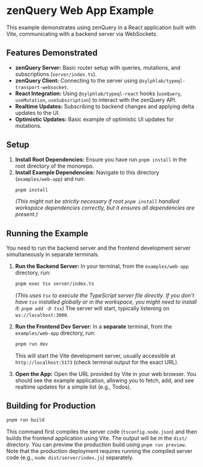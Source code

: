 # zenQuery Web App Example

This example demonstrates using zenQuery in a React application built with Vite, communicating with a backend server via WebSockets.

## Features Demonstrated

*   **zenQuery Server:** Basic router setup with queries, mutations, and subscriptions (`server/index.ts`).
*   **zenQuery Client:** Connecting to the server using `@sylphlab/typeql-transport-websocket`.
*   **React Integration:** Using `@sylphlab/typeql-react` hooks (`useQuery`, `useMutation`, `useSubscription`) to interact with the zenQuery API.
*   **Realtime Updates:** Subscribing to backend changes and applying delta updates to the UI.
*   **Optimistic Updates:** Basic example of optimistic UI updates for mutations.

## Setup

1.  **Install Root Dependencies:** Ensure you have run `pnpm install` in the root directory of the monorepo.
2.  **Install Example Dependencies:** Navigate to this directory (`examples/web-app`) and run:
    ```bash
    pnpm install
    ```
    *(This might not be strictly necessary if root `pnpm install` handled workspace dependencies correctly, but it ensures all dependencies are present.)*

## Running the Example

You need to run the backend server and the frontend development server simultaneously in separate terminals.

1.  **Run the Backend Server:**
    In your terminal, from the `examples/web-app` directory, run:
    ```bash
    pnpm exec tsx server/index.ts
    ```
    *(This uses `tsx` to execute the TypeScript server file directly. If you don't have `tsx` installed globally or in the workspace, you might need to install it: `pnpm add -D tsx`)*
    The server will start, typically listening on `ws://localhost:3000`.

2.  **Run the Frontend Dev Server:**
    In a **separate** terminal, from the `examples/web-app` directory, run:
    ```bash
    pnpm run dev
    ```
    This will start the Vite development server, usually accessible at `http://localhost:5173` (check terminal output for the exact URL).

3.  **Open the App:** Open the URL provided by Vite in your web browser. You should see the example application, allowing you to fetch, add, and see realtime updates for a simple list (e.g., Todos).

## Building for Production

```bash
pnpm run build
```
This command first compiles the server code (`tsconfig.node.json`) and then builds the frontend application using Vite. The output will be in the `dist/` directory. You can preview the production build using `pnpm run preview`. Note that the production deployment requires running the compiled server code (e.g., `node dist/server/index.js`) separately.

